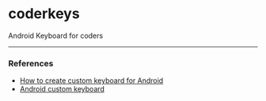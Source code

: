 # coderkeys
Android Keyboard for coders

---

### References

- [How to create custom keyboard for Android](https://www.youtube.com/watch?v=7nsa7BuoWhU)
- [Android custom keyboard](https://github.com/eddydn/AndroidCustomKeyboard)

